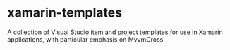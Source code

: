 # xamarin-templates
A collection of Visual Studio item and project templates for use in Xamarin applications, with particular emphasis on MvvmCross
